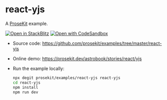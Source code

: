 # react-yjs

A [ProseKit](https://prosekit.dev) example.

[![Open in StackBlitz](https://developer.stackblitz.com/img/open_in_stackblitz.svg)](https://stackblitz.com/github/prosekit/examples/tree/master/react-yjs)
[![Open with CodeSandbox](https://assets.codesandbox.io/github/button-edit-lime.svg)](https://codesandbox.io/p/sandbox/github/prosekit/examples/tree/master/react-yjs)

- Source code: https://github.com/prosekit/examples/tree/master/react-yjs
- Online demo: https://prosekit.dev/astrobook/stories/react/yjs
- Run the example locally:

  ```bash
  npx degit prosekit/examples/react-yjs react-yjs
  cd react-yjs
  npm install
  npm run dev
  ```
